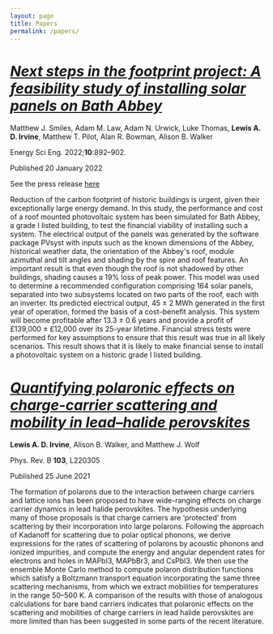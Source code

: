 ```yaml
---
layout: page
title: Papers
permalink: /papers/
---
```


# [*Next steps in the footprint project: A feasibility study of installing solar panels on Bath Abbey*](https://doi.org/10.1002/ese3.1069)

Matthew J. Smiles, Adam M. Law, Adam N. Urwick, Luke Thomas, **Lewis A. D. Irvine**, Matthew T. Pilot, Alan R. Bowman, Alison B. Walker

Energy Sci Eng. 2022;**10**:892–902.

Published 20 January 2022

See the press release [here](https://www.bath.ac.uk/announcements/historic-buildings-could-be-protected-from-rising-energy-bills-by-solar-panels/)

Reduction of the carbon footprint of historic buildings is urgent, given their exceptionally large energy demand. In this study, the performance and cost of a roof mounted photovoltaic system has been simulated for Bath Abbey, a grade I listed building, to test the financial viability of installing such a system. The electrical output of the panels was generated by the software package PVsyst with inputs such as the known dimensions of the Abbey, historical weather data, the orientation of the Abbey's roof, module azimuthal and tilt angles and shading by the spire and roof features. An important result is that even though the roof is not shadowed by other buildings, shading causes a 19% loss of peak power. This model was used to determine a recommended configuration comprising 164 solar panels, separated into two subsystems located on two parts of the roof, each with an inverter. Its predicted electrical output, 45 ± 2 MWh generated in the first year of operation, formed the basis of a cost–benefit analysis. This system will become profitable after 13.3 ± 0.6 years and provide a profit of £139,000 ± £12,000 over its 25-year lifetime. Financial stress tests were performed for key assumptions to ensure that this result was true in all likely scenarios. This result shows that it is likely to make financial sense to install a photovoltaic system on a historic grade I listed building.


# [*Quantifying polaronic effects on charge-carrier scattering and mobility in lead–halide perovskites*](https://doi.org/10.1103/PhysRevB.103.L220305)

**Lewis A. D. Irvine**, Alison B. Walker, and Matthew J. Wolf

Phys. Rev. B **103**, L220305

Published 25 June 2021

The formation of polarons due to the interaction between charge carriers and lattice ions has been proposed to have wide-ranging effects on charge carrier dynamics in lead halide perovskites. The hypothesis underlying many of those proposals is that charge carriers are ‘protected’ from scattering by their incorporation into large polarons. Following the approach of Kadanoff for scattering due to polar optical phonons, we derive expressions for the rates of scattering of polarons by acoustic phonons and ionized impurities, and compute the energy and angular dependent rates for electrons and holes in MAPbI3, MAPbBr3, and CsPbI3. We then use the ensemble Monte Carlo method to compute polaron distribution functions which satisfy a Boltzmann transport equation incorporating the same three scattering mechanisms, from which we extract mobilities for temperatures in the range 50–500 K. A comparison of the results with those of analogous calculations for bare band carriers indicates that polaronic effects on the scattering and mobilities of charge carriers in lead halide perovskites are more limited than has been suggested in some parts of the recent literature.
